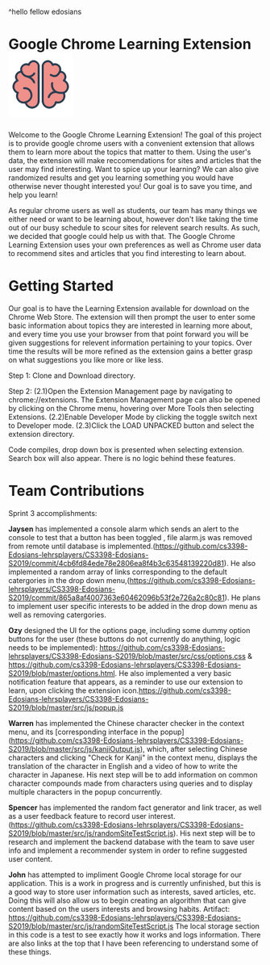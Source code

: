 ^hello fellow edosians
# Google Chrome Learning Extension ![Brain!](src/images/ml_brain128.png)


Welcome to the Google Chrome Learning Extension! The goal of this project is to provide google chrome users with a convenient extension that allows them to learn more about the topics that matter to them. Using the user's data, the extension will make reccomendations for sites and articles that the user may find interesting. Want to spice up your learning? We can also give randomized results and get you learning something you would have otherwise never thought interested you! Our goal is to save you time, and help you learn!

As regular chrome users as well as students, our team has many things we either need or want to be learning about, however don't like taking the time out of our busy schedule to scour sites for relevent search results. As such, we decided that google could help us with that. The Google Chrome Learning Extension uses your own preferences as well as Chrome user data to recommend sites and articles that you find interesting to learn about. 

# Getting Started
Our goal is to have the Learning Extension available for download on the Chrome Web Store. The extension will then prompt the user to enter some basic information about topics they are interested in learning more about, and every time you use your browser from that point forward you will be given suggestions for relevent information pertaining to your topics. Over time the results will be more refined as the extension gains a better grasp on what suggestions you like more or like less.

Step 1: Clone and Download directory.

Step 2: 
(2.1)Open the Extension Management page by navigating to chrome://extensions.
The Extension Management page can also be opened by clicking on the Chrome menu, hovering over More Tools then selecting Extensions.
(2.2)Enable Developer Mode by clicking the toggle switch next to Developer mode.
(2.3)Click the LOAD UNPACKED button and select the extension directory.

Code compiles, drop down box is presented when selecting extension. Search box will also appear. There is no logic behind these features.

# Team Contributions
Sprint 3 accomplishments: 

**Jaysen** has implemented a console alarm which sends an alert to the console to test that a button has been toggled , file alarm.js was removed from remote until database is implemented.(https://github.com/cs3398-Edosians-lehrsplayers/CS3398-Edosians-S2019/commit/4cb6fd84ede78e2806ea8f4b3c63548139220d81).
He also implemented a random array of links corresponding to the default catergories in the drop down menu,(https://github.com/cs3398-Edosians-lehrsplayers/CS3398-Edosians-S2019/commit/865a8af4007363e60462096b53f2e726a2c80c81).
He plans to implement user specific interests to be added in the drop down menu as well as removing catergories.  

**Ozy** designed the UI for the options page, including some dummy option buttons for the user (these buttons do not currently do anything, logic needs to be implemented): https://github.com/cs3398-Edosians-lehrsplayers/CS3398-Edosians-S2019/blob/master/src/css/options.css & https://github.com/cs3398-Edosians-lehrsplayers/CS3398-Edosians-S2019/blob/master/options.html. He also implemented a very basic notification feature that appears, as a reminder to use our extension to learn, upon clicking the extension icon.https://github.com/cs3398-Edosians-lehrsplayers/CS3398-Edosians-S2019/blob/master/src/js/popup.js

**Warren** has implemented the Chinese character checker in the context menu, and its [corresponding interface in the popup] (https://github.com/cs3398-Edosians-lehrsplayers/CS3398-Edosians-S2019/blob/master/src/js/kanjiOutput.js), which, after selecting Chinese characters and clicking "Check for Kanji" in the context menu, displays the translation of the character in English and a video of how to write the character in Japanese. His next step will be to add information on common character compounds made from characters using queries and to display multiple characters in the popup concurrently.

**Spencer** has implemented the random fact generator and link tracer, as well as a user feedback feature to record user interest. (https://github.com/cs3398-Edosians-lehrsplayers/CS3398-Edosians-S2019/blob/master/src/js/randomSiteTestScript.js). His next step will be to research and implement the backend database with the team to save user info and implement a recommender system in order to refine suggested user content.

**John** has attempted to impliment Google Chrome local storage for our application. This is a work in progress and is currently unfinished, but this is a good way to store user information such as interests, saved articles, etc. Doing this will also allow us to begin creating an algorithm that can give content based on the users interests and browsing habits. Artifact: https://github.com/cs3398-Edosians-lehrsplayers/CS3398-Edosians-S2019/blob/master/src/js/randomSiteTestScript.js The local storage section in this code is a test to see exactly how it works and logs information. There are also links at the top that I have been referencing to understand some of these things.
